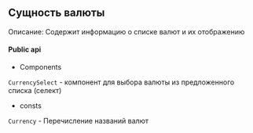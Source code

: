 ## Сущность валюты

Описание:
Содержит информацию о списке валют и их отображению

#### Public api

- Components

`CurrencySelect` - компонент для выбора валюты из предложенного списка (селект)


- consts

`Currency` - Перечисление названий валют